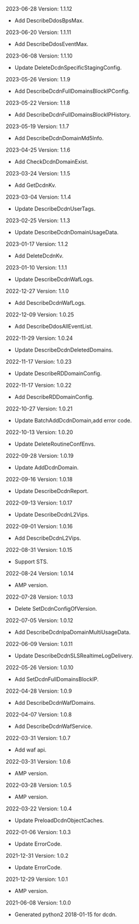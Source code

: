 2023-06-28 Version: 1.1.12
- Add DescribeDdosBpsMax.

2023-06-20 Version: 1.1.11
- Add DescribeDdosEventMax.

2023-06-08 Version: 1.1.10
- Update DeleteDcdnSpecificStagingConfig.

2023-05-26 Version: 1.1.9
- Add DescribeDcdnFullDomainsBlockIPConfig.

2023-05-22 Version: 1.1.8
- Add DescribeDcdnFullDomainsBlockIPHistory.

2023-05-19 Version: 1.1.7
- Add DescribeDcdnDomainMd5Info.

2023-04-25 Version: 1.1.6
- Add CheckDcdnDomainExist.

2023-03-24 Version: 1.1.5
- Add GetDcdnKv.

2023-03-04 Version: 1.1.4
- Update DescribeDcdnUserTags.

2023-02-25 Version: 1.1.3
- Update DescribeDcdnDomainUsageData.

2023-01-17 Version: 1.1.2
- Add DeleteDcdnKv.

2023-01-10 Version: 1.1.1
- Update DescribeDcdnWafLogs.

2022-12-27 Version: 1.1.0
- Add DescribeDcdnWafLogs.

2022-12-09 Version: 1.0.25
- Add DescribeDdosAllEventList.

2022-11-29 Version: 1.0.24
- Update DescribeDcdnDeletedDomains.

2022-11-17 Version: 1.0.23
- Update DescribeRDDomainConfig.

2022-11-17 Version: 1.0.22
- Add DescribeRDDomainConfig.

2022-10-27 Version: 1.0.21
- Update BatchAddDcdnDomain,add error code.

2022-10-13 Version: 1.0.20
- Update DeleteRoutineConfEnvs.

2022-09-28 Version: 1.0.19
- Update AddDcdnDomain.

2022-09-16 Version: 1.0.18
- Update DescribeDcdnReport.

2022-09-13 Version: 1.0.17
- Update DescribeDcdnL2Vips.

2022-09-01 Version: 1.0.16
- Add DescribeDcdnL2Vips.

2022-08-31 Version: 1.0.15
- Support STS.

2022-08-24 Version: 1.0.14
- AMP version.

2022-07-28 Version: 1.0.13
 - Delete SetDcdnConfigOfVersion.

2022-07-05 Version: 1.0.12
 - Add DescribeDcdnIpaDomainMultiUsageData.

2022-06-09 Version: 1.0.11
 - Update DescribeDcdnSLSRealtimeLogDelivery.

2022-05-26 Version: 1.0.10
 - Add SetDcdnFullDomainsBlockIP.

2022-04-28 Version: 1.0.9
- Add DescribeDcdnWafDomains.

2022-04-07 Version: 1.0.8
- Add DescribeDcdnWafService.

2022-03-31 Version: 1.0.7
- Add waf api.

2022-03-31 Version: 1.0.6
- AMP version.

2022-03-28 Version: 1.0.5
- AMP version.

2022-03-22 Version: 1.0.4
- Update PreloadDcdnObjectCaches.

2022-01-06 Version: 1.0.3
- Update ErrorCode.

2021-12-31 Version: 1.0.2
- Update ErrorCode.

2021-12-29 Version: 1.0.1
- AMP version.

2021-06-08 Version: 1.0.0
- Generated python2 2018-01-15 for dcdn.

